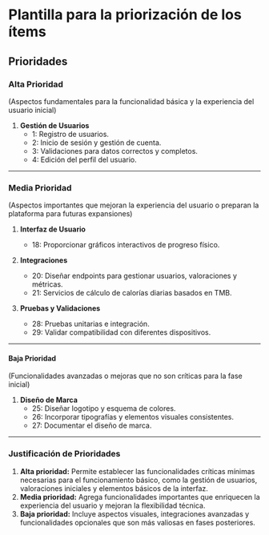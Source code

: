 # Plantilla para la priorización de los ítems

## **Prioridades**

<!-- Para priorizar el backlog, se utiliza una matriz de valor vs. esfuerzo, donde se evalúa la importancia y el esfuerzo técnico necesario para implementar cada elemento. Las prioridades se dividen en categorías como **Alta**, **Media** y **Baja**, priorizando inicialmente las funcionalidades críticas para los usuarios y los fundamentos técnicos. -->

### **Alta Prioridad**

(Aspectos fundamentales para la funcionalidad básica y la experiencia del usuario inicial)

<!-- Aquí puedes agregar los detalles específicos para este archivo. -->

1. **Gestión de Usuarios**
   - 1: Registro de usuarios.
   - 2: Inicio de sesión y gestión de cuenta.
   - 3: Validaciones para datos correctos y completos.
   - 4: Edición del perfil del usuario.

---

### **Media Prioridad**

(Aspectos importantes que mejoran la experiencia del usuario o preparan la plataforma para futuras expansiones)

<!-- Aquí puedes agregar los detalles específicos para este archivo. -->

1. **Interfaz de Usuario**
   - 18: Proporcionar gráficos interactivos de progreso físico.

1. **Integraciones**
   - 20: Diseñar endpoints para gestionar usuarios, valoraciones y métricas.
   - 21: Servicios de cálculo de calorías diarias basados en TMB.

1. **Pruebas y Validaciones**
   - 28: Pruebas unitarias e integración.
   - 29: Validar compatibilidad con diferentes dispositivos.

---

#### **Baja Prioridad**

(Funcionalidades avanzadas o mejoras que no son críticas para la fase inicial)

<!-- Aquí puedes agregar los detalles específicos para este archivo. -->

1. **Diseño de Marca**
   - 25: Diseñar logotipo y esquema de colores.
   - 26: Incorporar tipografías y elementos visuales consistentes.
   - 27: Documentar el diseño de marca.

---

### **Justificación de Prioridades**

1. **Alta prioridad:** Permite establecer las funcionalidades críticas mínimas necesarias para el funcionamiento básico, como la gestión de usuarios, valoraciones iniciales y elementos básicos de la interfaz.
2. **Media prioridad:** Agrega funcionalidades importantes que enriquecen la experiencia del usuario y mejoran la flexibilidad técnica.
3. **Baja prioridad:** Incluye aspectos visuales, integraciones avanzadas y funcionalidades opcionales que son más valiosas en fases posteriores.

